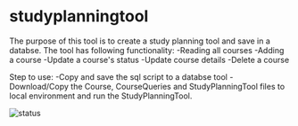 # studyplanningtool
The purpose of this tool is to create a study planning tool and save in a databse. The tool has following functionality:
-Reading all courses
-Adding a course
-Update a course's status
-Update course details
-Delete a course

Step to use: 
-Copy and save the sql script to a databse tool
-Download/Copy the Course, CourseQueries and StudyPlanningTool files to local environment and run the StudyPlanningTool.

![status](https://user-images.githubusercontent.com/25293506/33787243-1a1c3eb4-dc75-11e7-8a81-b4bca961c994.PNG)
